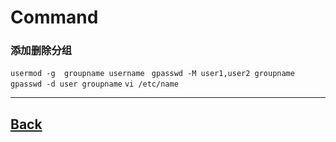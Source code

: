 # Command

### 添加删除分组
`usermod -g  groupname username `
`gpasswd -M user1,user2 groupname`
`gpasswd -d user groupname`
`vi /etc/name`

----
[Back](linux.md)
--